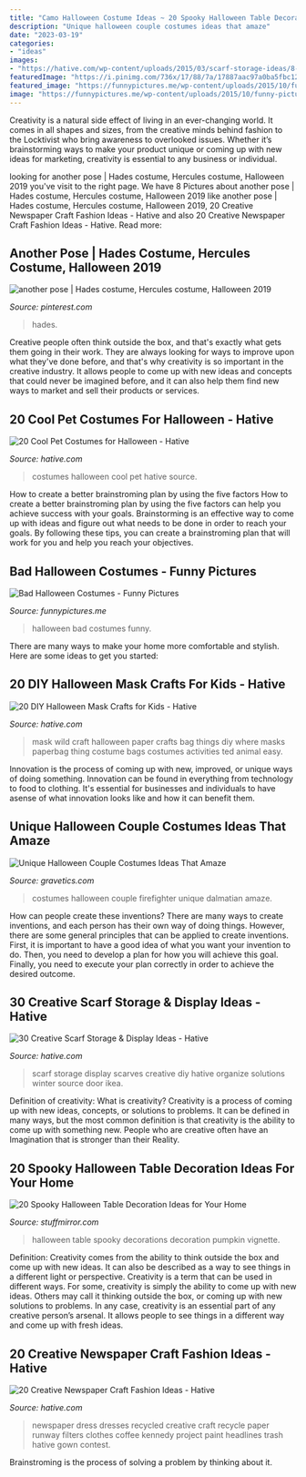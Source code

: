 ```yaml
---
title: "Camo Halloween Costume Ideas ~ 20 Spooky Halloween Table Decoration Ideas For Your Home"
description: "Unique halloween couple costumes ideas that amaze"
date: "2023-03-19"
categories:
- "ideas"
images:
- "https://hative.com/wp-content/uploads/2015/03/scarf-storage-ideas/8-creative-scarf-storage-and-display-ideas.jpg"
featuredImage: "https://i.pinimg.com/736x/17/88/7a/17887aac97a0ba5fbc1219b9cd8e4be0--hades.jpg"
featured_image: "https://funnypictures.me/wp-content/uploads/2015/10/funny-pictures-bad-halloween-costumes-SHomer-Simpson.jpg"
image: "https://funnypictures.me/wp-content/uploads/2015/10/funny-pictures-bad-halloween-costumes-SHomer-Simpson.jpg"
---
```



Creativity is a natural side effect of living in an ever-changing world. It comes in all shapes and sizes, from the creative minds behind fashion to the Locktivist who bring awareness to overlooked issues. Whether it’s brainstorming ways to make your product unique or coming up with new ideas for marketing, creativity is essential to any business or individual.

	

		
looking for another pose | Hades costume, Hercules costume, Halloween 2019 you've visit to the right page. We have 8 Pictures about another pose | Hades costume, Hercules costume, Halloween 2019 like another pose | Hades costume, Hercules costume, Halloween 2019, 20 Creative Newspaper Craft Fashion Ideas - Hative and also 20 Creative Newspaper Craft Fashion Ideas - Hative. Read more:
		
    
## Another Pose | Hades Costume, Hercules Costume, Halloween 2019

<img loading=lazy src="https://i.pinimg.com/736x/17/88/7a/17887aac97a0ba5fbc1219b9cd8e4be0--hades.jpg" onerror="this.onerror=null;this.src='https://tse3.mm.bing.net/th?id=OIP.hYSgugcpLcEZyNdCclbANgHaLI&amp;pid=15.1';" alt="another pose | Hades costume, Hercules costume, Halloween 2019">

_Source: pinterest.com_

>hades. 

	

Creative people often think outside the box, and that's exactly what gets them going in their work. They are always looking for ways to improve upon what they've done before, and that's why creativity is so important in the creative industry. It allows people to come up with new ideas and concepts that could never be imagined before, and it can also help them find new ways to market and sell their products or services.

    
## 20 Cool Pet Costumes For Halloween - Hative

<img loading=lazy src="https://hative.com/wp-content/uploads/2014/10/cool-pet-costumes/14-cool-pet-costumes.jpg" onerror="this.onerror=null;this.src='https://tse2.mm.bing.net/th?id=OIP.uuFIlYV26IvA1XalVL0-wQHaKw&amp;pid=15.1';" alt="20 Cool Pet Costumes for Halloween - Hative">

_Source: hative.com_

>costumes halloween cool pet hative source. 

	

How to create a better brainstroming plan by using the five factors
How to create a better brainstroming plan by using the five factors can help you achieve success with your goals. Brainstorming is an effective way to come up with ideas and figure out what needs to be done in order to reach your goals. By following these tips, you can create a brainstroming plan that will work for you and help you reach your objectives.

    
## Bad Halloween Costumes - Funny Pictures

<img loading=lazy src="https://funnypictures.me/wp-content/uploads/2015/10/funny-pictures-bad-halloween-costumes-SHomer-Simpson.jpg" onerror="this.onerror=null;this.src='https://tse3.mm.bing.net/th?id=OIP.DHdcpD8Ho_8uLbD3BugFmgHaJ3&amp;pid=15.1';" alt="Bad Halloween Costumes - Funny Pictures">

_Source: funnypictures.me_

>halloween bad costumes funny. 

	

There are many ways to make your home more comfortable and stylish. Here are some ideas to get you started: 

    
## 20 DIY Halloween Mask Crafts For Kids - Hative

<img loading=lazy src="https://hative.com/wp-content/uploads/2014/10/diy-halloween-mask-crafts/20-paperbag-mask.jpg" onerror="this.onerror=null;this.src='https://tse3.mm.bing.net/th?id=OIP.w9EeT0ItM-X6WRgS_7qnhQHaLH&amp;pid=15.1';" alt="20 DIY Halloween Mask Crafts for Kids - Hative">

_Source: hative.com_

>mask wild craft halloween paper crafts bag things diy where masks paperbag thing costume bags costumes activities ted animal easy. 

	

Innovation is the process of coming up with new, improved, or unique ways of doing something. Innovation can be found in everything from technology to food to clothing. It's essential for businesses and individuals to have asense of what innovation looks like and how it can benefit them.

    
## Unique Halloween Couple Costumes Ideas That Amaze

<img loading=lazy src="https://www.gravetics.com/wp-content/uploads/2017/07/Dalmatian-Firefighter.jpg" onerror="this.onerror=null;this.src='https://tse2.mm.bing.net/th?id=OIP.2GyKmF6GvnY-WS6n4MIymwHaJ4&amp;pid=15.1';" alt="Unique Halloween Couple Costumes Ideas That Amaze">

_Source: gravetics.com_

>costumes halloween couple firefighter unique dalmatian amaze. 

	

How can people create these inventions?
There are many ways to create inventions, and each person has their own way of doing things. However, there are some general principles that can be applied to create inventions. First, it is important to have a good idea of what you want your invention to do. Then, you need to develop a plan for how you will achieve this goal. Finally, you need to execute your plan correctly in order to achieve the desired outcome.

    
## 30 Creative Scarf Storage &amp; Display Ideas - Hative

<img loading=lazy src="https://hative.com/wp-content/uploads/2015/03/scarf-storage-ideas/8-creative-scarf-storage-and-display-ideas.jpg" onerror="this.onerror=null;this.src='https://tse1.mm.bing.net/th?id=OIP.VxtoHmT8yAsU2VGSO3clRwHaLG&amp;pid=15.1';" alt="30 Creative Scarf Storage &amp; Display Ideas - Hative">

_Source: hative.com_

>scarf storage display scarves creative diy hative organize solutions winter source door ikea. 

	

Definition of creativity: What is creativity?
Creativity is a process of coming up with new ideas, concepts, or solutions to problems. It can be defined in many ways, but the most common definition is that creativity is the ability to come up with something new. People who are creative often have an Imagination that is stronger than their Reality.

    
## 20 Spooky Halloween Table Decoration Ideas For Your Home

<img loading=lazy src="https://www.stuffmirror.com/wp-content/uploads/2018/10/Spooky-Halloween-Table-Decorations19.jpg" onerror="this.onerror=null;this.src='https://tse2.mm.bing.net/th?id=OIP.65HKvqa3-vrMWZ3FHi6OoQHaHa&amp;pid=15.1';" alt="20 Spooky Halloween Table Decoration Ideas for Your Home">

_Source: stuffmirror.com_

>halloween table spooky decorations decoration pumpkin vignette. 

	

Definition: Creativity comes from the ability to think outside the box and come up with new ideas. It can also be described as a way to see things in a different light or perspective.
Creativity is a term that can be used in different ways. For some, creativity is simply the ability to come up with new ideas. Others may call it thinking outside the box, or coming up with new solutions to problems. In any case, creativity is an essential part of any creative person’s arsenal. It allows people to see things in a different way and come up with fresh ideas.

    
## 20 Creative Newspaper Craft Fashion Ideas - Hative

<img loading=lazy src="https://hative.com/wp-content/uploads/2014/10/newspaper-craft-fashion-ideas/8-creative-newspaper-craft-fashion-ideas.jpg" onerror="this.onerror=null;this.src='https://tse2.mm.bing.net/th?id=OIP._4cEe71YtSgyf5UpctjbPQHaM-&amp;pid=15.1';" alt="20 Creative Newspaper Craft Fashion Ideas - Hative">

_Source: hative.com_

>newspaper dress dresses recycled creative craft recycle paper runway filters clothes coffee kennedy project paint headlines trash hative gown contest. 

	

Brainstroming is the process of solving a problem by thinking about it.

